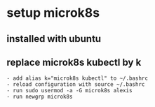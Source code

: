 # setup microk8s

## installed with ubuntu

## replace microk8s kubectl by k
    - add alias k="microk8s kubectl" to ~/.bashrc
    - reload configuration with source ~/.bashrc
    - run sudo usermod -a -G microk8s alexis
    - run newgrp microk8s

